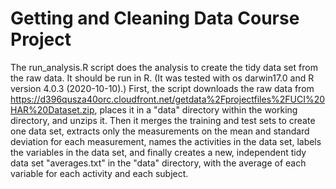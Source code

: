 # Getting and Cleaning Data Course Project

The run_analysis.R script does the analysis to create the tidy data set from the raw data. It should be run in R. (It was tested with os darwin17.0 and R version 4.0.3 (2020-10-10).) First, the script downloads the raw data from  https://d396qusza40orc.cloudfront.net/getdata%2Fprojectfiles%2FUCI%20HAR%20Dataset.zip, places it in a "data" directory within the working directory, and unzips it. Then it merges the training and test sets to create one data set, extracts only the measurements on the mean and standard deviation for each measurement, names the activities in the data set, labels the variables in the data set, and finally creates a new, independent tidy data set "averages.txt" in the "data" directory, with the average of each variable for each activity and each subject.
